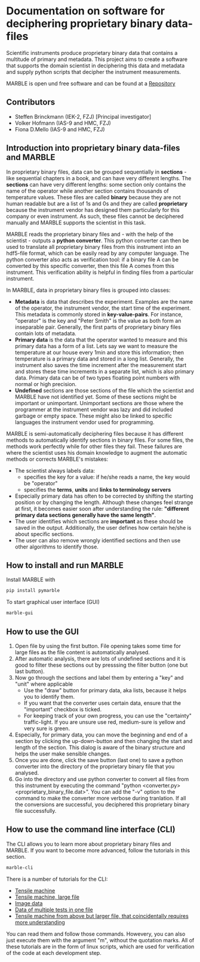 # Documentation on software for deciphering proprietary binary data-files
Scientific instruments produce proprietary binary data that contains a multitude of primary and metadata. This project aims to create a software that supports the domain scientist in deciphering this data and metadata and supply python scripts that decipher the instrument measurements.

MARBLE is open und free software and can be found at a [Repository](https://jugit.fz-juelich.de/marble)

## Contributors
- Steffen Brinckmann (IEK-2, FZJ) [Principal investigator]
- Volker Hofmann (IAS-9 and HMC, FZJ)
- Fiona D.Mello (IAS-9 and HMC, FZJ)

## Introduction into proprietary binary data-files and MARBLE

In  proprietary binary files, data can be grouped sequentially in **sections** - like sequential chapters in a book, and can have very different lengths. The **sections** can have very different lengths: some section only contains the name of the operator while another section contains thousands of temperature values. These files are called **binary** because they are not human readable but are a list of 1s and 0s and they are called **proprietary** because the instrument vendor has designed them particularly for this company or even instrument. As such, these files cannot be deciphered manually and MARBLE supports the scientist in this task.

MARBLE reads the proprietary binary files and - with the help of the scientist - outputs a **python converter**. This python converter can then be used to translate all proprietary binary files from this instrument into an hdf5-file format, which can be easily read by any computer language. The python converter also acts as verification tool: if a binary file A can be converted by this specific converter, then this file A comes from this instrument. This verification ability is helpful in finding files from a particular instrument.

In MARBLE, data in proprietary binary files is grouped into classes:
- **Metadata** is data that describes the experiment. Examples are the name of the operator, the instrument vendor, the start time of the experiment. This metadata is commonly stored in **key-value-pairs**. For instance, "operator" is the key and "Peter Smith" is the value as both form an inseparable pair. Generally, the first parts of proprietary binary files contain lots of metadata.
- **Primary data** is the data that the operator wanted to measure and this primary data has a form of a list. Lets say we want to measure the temperature at our house every 1min and store this information; then temperature is a primary data and stored in a long list. Generally, the instrument also saves the time increment after the measurement start and stores these time increments in a separate list, which is also primary data. Primary data can be of two types floating point numbers with normal or high precision.
- **Undefined** sections are those sections of the file which the scientist and MARBLE have not identified yet. Some of these sections might be important or unimportant. Unimportant sections are those where the programmer at the instrument vendor was lazy and did included garbage or empty space. These might also be linked to specific languages the instrument vendor used for programming.

MARBLE is semi-automatically deciphering files because it has different methods to automatically identify sections in binary files. For some files, the methods work perfectly while for other files they fail. These failures are where the scientist uses his domain knowledge to augment the automatic methods or corrects MARBLE's mistakes:
- The scientist always labels data:
  - specifies the key for a value: if he/she reads a name, the key would be "operator"
  - specifies the **terms**, **units** and **links to terminology servers**
- Especially primary data has often to be corrected by shifting the starting position or by changing the length. Although these changes feel strange at first, it becomes easier soon after understanding the rule: **"different primary data sections generally have the same length"**.
- The user identifies which sections are **important** as these should be saved in the output. Additionally, the user defines how certain he/she is about specific sections.
- The user can also remove wrongly identified sections and then use other algorithms to identify those.

## How to install and run MARBLE
Install MARBLE with
``` bash
pip install pymarble
```

To start graphical user interface (GUI)
``` bash
marble-gui
```

## How to use the GUI
1. Open file by using the first button. File opening takes some time for large files as the file content is automatically analysed.
1. After automatic analysis, there are lots of undefined sections and it is good to filter these sections out by presssing the filter button (one but last button).
1. Now go through the sections and label them by entering a "key" and "unit" where applicable
   - Use the "draw" button for primary data, aka lists, because it helps you to identify them.
   - If you want that the converter uses certain data, ensure that the "important" checkbox is ticked.
   - For keeping track of your own progress, you can use the "certainty" traffic-light. If you are unsure use red, medium-sure is yellow and very sure is green.
1. Especially, for primary data, you can move the beginning and end of a section by clicking the up-down-button and then changing the start and length of the section. This dialog is aware of the binary structure and helps the user make sensible changes.
1. Once you are done, click the save button (last one) to save a python converter into the directory of the proprietary binary file that you analysed.
1. Go into the directory and use python converter to convert all files from this instrument by executing the command "python <converter.py> <proprietary_binary_file.dat>". You can add the "-v" option to the command to make the converter more verbose during tranlation. If all the conversions are successful, you deciphered this proprietary binary file successfully.

## How to use the command line interface (CLI)
The CLI allows you to learn more about proprietary binary files and MARBLE. If you want to become more advanced, follow the tutorials in this section.
``` bash
marble-cli
```
There is a number of tutorials for the CLI:
- [Tensile machine](https://jugit.fz-juelich.de/marble/software/-/raw/main/tests/tutorial_05mvl.sh)
- [Tensile machine, large file](https://jugit.fz-juelich.de/marble/software/-/raw/main/tests/tutorial_08mvl.sh)
- [Image data](https://jugit.fz-juelich.de/marble/software/-/raw/main/tests/tutorial_emi.sh)
- [Data of multiple tests in one file](https://jugit.fz-juelich.de/marble/software/-/raw/main/tests/tutorial_idr.sh)
- [Tensile machine from above but larger file, that coincidentally requires more understanding](https://jugit.fz-juelich.de/marble/software/-/raw/main/tests/tutorial_08mvl.sh)

You can read them and follow those commands. Howevery, you can also just execute them with the argument "m", without the quotation marks.
All of these tutorials are in the form of linux scripts, which are used for verification of the code at each development step.
